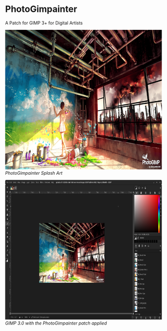 # PhotoGimpainter
 A Patch for GIMP 3+ for Digital Artists


<p>
  <img src="./PhotoGimpainter/splashes/splash.png" width="800" height="450" 
   alt="PhotoGimpainter Splash Art">
  <em>PhotoGimpainter Splash Art</em>
</p>

<p>
  <img src="./Screenshots/NORishrs_PhotoGimpainter.png" width="800" height="450" alt="PhotoGimpainter">
  <em>GIMP 3.0 with the PhotoGimpainter patch applied</em>
</p>
